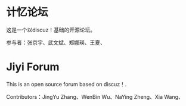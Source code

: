# 计忆论坛

这是一个以discuz！基础的开源论坛。

参与者：张京宇、武文斌、郑娜瑛、王夏、

# Jiyi Forum

This is an open source forum based on discuz！.

Contributors：JingYu Zhang、WenBin Wu、NaYing Zheng、Xia Wang、
